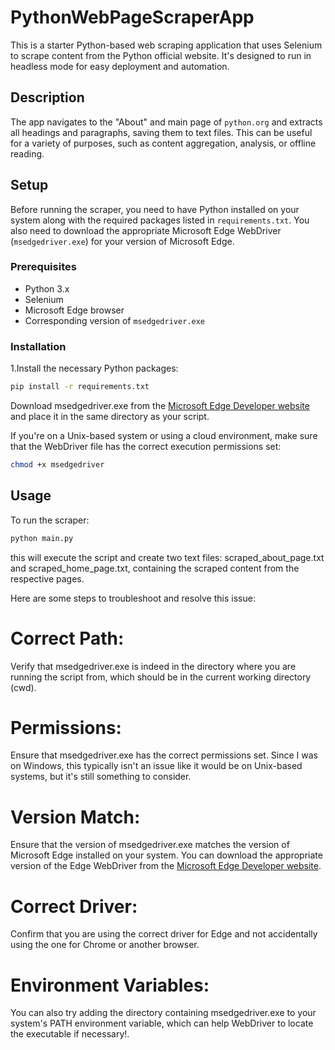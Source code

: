 # PythonWebPageScraperApp

This is a starter Python-based web scraping application that uses Selenium to scrape content from the Python official website. It's designed to run in headless mode for easy deployment and automation.

## Description

The app navigates to the "About" and main page of `python.org` and extracts all headings and paragraphs, saving them to text files. This can be useful for a variety of purposes, such as content aggregation, analysis, or offline reading.

## Setup

Before running the scraper, you need to have Python installed on your system along with the required packages listed in `requirements.txt`. You also need to download the appropriate Microsoft Edge WebDriver (`msedgedriver.exe`) for your version of Microsoft Edge.

### Prerequisites

- Python 3.x
- Selenium
- Microsoft Edge browser
- Corresponding version of `msedgedriver.exe`

### Installation

1.Install the necessary Python packages:

```bash
pip install -r requirements.txt
```

Download msedgedriver.exe from the [Microsoft Edge Developer website](https://developer.microsoft.com/en-us/microsoft-edge/tools/webdriver/) and place it in the same directory as your script.

If you're on a Unix-based system or using a cloud environment, make sure that the WebDriver file has the correct execution permissions set:

```bash
chmod +x msedgedriver
```

## Usage
To run the scraper:

```bash
python main.py
```
this will execute the script and create two text files: scraped_about_page.txt and scraped_home_page.txt, containing the scraped content from the respective pages.

Here are some steps to troubleshoot and resolve this issue:

# Correct Path:
Verify that msedgedriver.exe is indeed in the directory where you are running the script from, which should be in the current working directory (cwd).

# Permissions:
Ensure that msedgedriver.exe has the correct permissions set. Since I was on Windows, this typically isn't an issue like it would be on Unix-based systems, but it's still something to consider.

# Version Match:
Ensure that the version of msedgedriver.exe matches the version of Microsoft Edge installed on your system. You can download the appropriate version of the Edge WebDriver from the [Microsoft Edge Developer website](https://developer.microsoft.com/en-us/microsoft-edge/tools/webdriver/).

# Correct Driver:
Confirm that you are using the correct driver for Edge and not accidentally using the one for Chrome or another browser.

# Environment Variables:
You can also try adding the directory containing msedgedriver.exe to your system's PATH environment variable, which can help WebDriver to locate the executable if necessary!.